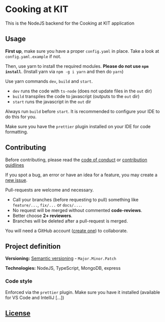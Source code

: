 # Cooking at KIT

This is the NodeJS backend for the Cooking at KIT application

## Usage

**First up**, make sure you have a proper `config.yaml` in place. Take a look at `config.yaml.example` if not.

Then, use yarn to install the required modules. **Please do not use `npm install`**. (Install yarn via `npm -g i yarn` and then do `yarn`)

Use yarn commands `dev`, `build` and `start`.

- `dev` runs the code with `ts-node` (does not update files in the `out` dir)
- `build` transpiles the code to javascript (outputs to the `out` dir)
- `start` runs the javascript in the `out` dir

Always run `build` before `start`. It is recommended to configure your IDE to do this for you.

Make sure you have the `prettier` plugin installed on your IDE for code formatting.

## Contributing

Before contributing, please read the [code of conduct](CODE_OF_CONDUCT.md) or [contribution guidlines](CONTRIBUTING.md)

If you spot a bug, an error or have an idea for a feature, you may create a [new issue][new-issue].

Pull-requests are welcome and necessary.

- Call your branches (before requesting to pull) something like `feature/...`, `fix/...` or `docs/...`.
- No request will be merged without commented **code-reviews**.
- Better choose **2+ reviewers**.
- Branches will be deleted after a pull-request is merged.

You will need a GitHub account ([create one][joingithub]) to collaborate.

## Project definition

**Versioning:** [Semantic versioning](https://semver.org/) - `Major.Minor.Patch`

**Technologies:** NodeJS, TypeScript, MongoDB, express

### Code style

Enforced via the `prettier` plugin. Make sure you have it installed (available for VS Code and IntelliJ [...])

## [License](LICENSE)

[new-issue]: https://github.com/CookingAtKIT/cak-core/issues/new
[joingithub]: https://github.com/join
